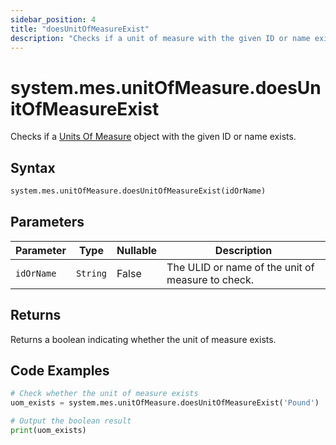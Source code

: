 ```yaml
---
sidebar_position: 4
title: "doesUnitOfMeasureExist"
description: "Checks if a unit of measure with the given ID or name exists."
---
```


# system.mes.unitOfMeasure.doesUnitOfMeasureExist

Checks if a [Units Of Measure](../../data-model/utility-models/unit-of-measure-model/unit-of-measure) object with the given ID or name exists.

## Syntax

```python
system.mes.unitOfMeasure.doesUnitOfMeasureExist(idOrName)
```

## Parameters

| Parameter  | Type     | Nullable | Description                                       |
|------------|----------|----------|---------------------------------------------------|
| `idOrName` | `String` | False    | The ULID or name of the unit of measure to check. |

## Returns

Returns a boolean indicating whether the unit of measure exists.

## Code Examples

```python
# Check whether the unit of measure exists
uom_exists = system.mes.unitOfMeasure.doesUnitOfMeasureExist('Pound')

# Output the boolean result
print(uom_exists)
```
